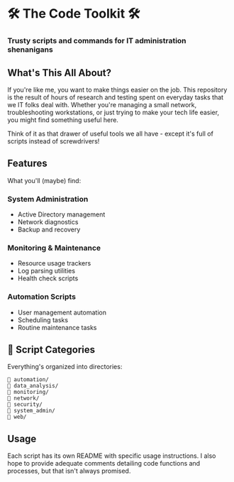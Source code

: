 # 🛠️ The Code Toolkit 🛠️ 
### Trusty scripts and commands for IT administration shenanigans


## What's This All About?

If you're like me, you want to make things easier on the job. This repository is the result of hours of research and testing spent on everyday tasks that we IT folks deal with. Whether you're managing a small network, troubleshooting workstations, or just trying to make your tech life easier, you might find something useful here.

Think of it as that drawer of useful tools we all have - except it's full of scripts instead of screwdrivers!

## Features

What you'll (maybe) find:

### System Administration
- Active Directory management 
- Network diagnostics
- Backup and recovery

### Monitoring & Maintenance
- Resource usage trackers
- Log parsing utilities
- Health check scripts

### Automation Scripts
- User management automation
- Scheduling tasks
- Routine maintenance tasks

## 📁 Script Categories

Everything's organized into directories:
```
📁 automation/
📁 data_analysis/
📁 monitoring/
📁 network/
📁 security/
📁 system_admin/
📁 web/
```

## Usage

Each script has its own README with specific usage instructions. I also hope to provide adequate comments detailing code functions and processes, but that isn't always promised.
